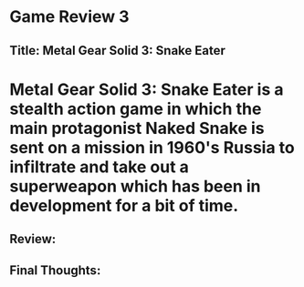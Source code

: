# Game Review 3

## Title: Metal Gear Solid 3: Snake Eater
# Metal Gear Solid 3: Snake Eater is a stealth action game in which the main protagonist Naked Snake is sent on a mission in 1960's Russia to infiltrate and take out a superweapon which has been in development for a bit of time.

## Review:

## Final Thoughts:
